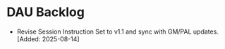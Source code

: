 # DAU Backlog

- Revise Session Instruction Set to v1.1 and sync with GM/PAL updates. [Added: 2025-08-14]
